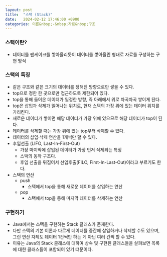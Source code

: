 ```yaml
---
layout: post
title:  "스택 (Stack)"
date:   2024-02-12 17:46:00 +0900
categories: 이론&nbsp;-&nbsp;자료&nbsp;구조
---
```


### 스택이란?

- 데이터를 팬케이크를 쌓아올리듯이 데이터를 쌓아올린 형태로 자료를 구성하는 구현 방식

### 스택의 특징

- 같은 구조와 같은 크기의 데이터를 정해진 방향으로만 쌓을 수 있다.
- top으로 정한 한 곳으로만 접근하도록 제한되어 있다.
- top을 통해 들어온 데이터가 일정한 방향, 즉 아래에서 위로 차곡차곡 쌓이게 된다.
- top은 삽입과 삭제가 일어나는 위치로, 현재 스택의 가장 위에 있는 데이터 위치를 가리킨다.
- 새로운 데이터가 쌓이면 해당 데이터가 가장 위에 있으므로 해당 데이터가 top이 된다.
- 데이터를 삭제할 때는 가장 위에 있는 top부터 삭제할 수 있다.
- 데이터의 삽입·삭제 연산을 1개씩만 할 수 있다. 
- 후입선출 (LIFO, Last-In-First-Out)
    - 가장 마지막에 삽입된 데이터가 가장 먼저 삭제되는 특징
    - 스택의 동작 구조다.
    - 후입 선출을 뒤집어서 선입후출(FILO, First-In-Last-Out)이라고 부르기도 한다.
- 스택의 연산
    - push
        - 스택에서 top을 통해 새로운 데이터를 삽입하는 연산
    - pop
        - 스택에서 top을 통해 마지막 데이터를 삭제하는 연산

### 구현하기

- Java에서는 스택을 구현하는 Stack 클래스가 존재한다.
- 다만 스택의 기본 이론과 다르게 데이터를 중간에 삽입하거나 삭제할 수도 있으며,  
그런 연산 자체도 데이터 1건씩만 하는 게 아닌 여러 건씩 할 수 있다.
- 이유는 Java의 Stack 클래스에 대하여 상속 및 구현된 클래스들을 살펴보면 목록에 대한 클래스들이 포함되어 있기 떄문이다.